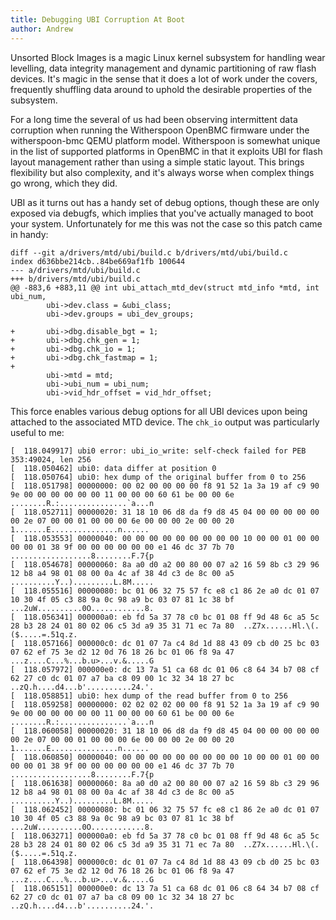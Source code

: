 ```yaml
---
title: Debugging UBI Corruption At Boot
author: Andrew
---
```


Unsorted Block Images is a magic Linux kernel subsystem for handling wear
levelling, data integrity management and dynamic partitioning of raw flash
devices. It's magic in the sense that it does a lot of work under the covers,
frequently shuffling data around to uphold the desirable properties of the
subsystem.

For a long time the several of us had been observing intermittent data
corruption when running the Witherspoon OpenBMC firmware under the
witherspoon-bmc QEMU platform model. Witherspoon is somewhat unique in the list
of supported platforms in OpenBMC in that it exploits UBI for flash layout
management rather than using a simple static layout. This brings flexibility
but also complexity, and it's always worse when complex things go wrong, which
they did.

UBI as it turns out has a handy set of debug options, though these are only
exposed via debugfs, which implies that you've actually managed to boot your
system. Unfortunately for me this was not the case so this patch came in handy:

```
diff --git a/drivers/mtd/ubi/build.c b/drivers/mtd/ubi/build.c
index d636bbe214cb..84be669af1fb 100644
--- a/drivers/mtd/ubi/build.c
+++ b/drivers/mtd/ubi/build.c
@@ -883,6 +883,11 @@ int ubi_attach_mtd_dev(struct mtd_info *mtd, int ubi_num,
        ubi->dev.class = &ubi_class;
        ubi->dev.groups = ubi_dev_groups;
 
+       ubi->dbg.disable_bgt = 1;
+       ubi->dbg.chk_gen = 1;
+       ubi->dbg.chk_io = 1;
+       ubi->dbg.chk_fastmap = 1;
+
        ubi->mtd = mtd;
        ubi->ubi_num = ubi_num;
        ubi->vid_hdr_offset = vid_hdr_offset;
```

This force enables various debug options for all UBI devices upon being
attached to the associated MTD device. The `chk_io` output was particularly
useful to me:

```
[  118.049917] ubi0 error: ubi_io_write: self-check failed for PEB 353:49024, len 256
[  118.050462] ubi0: data differ at position 0
[  118.050764] ubi0: hex dump of the original buffer from 0 to 256
[  118.051798] 00000000: 00 02 00 00 00 00 f8 91 52 1a 3a 19 af c9 90 9e 00 00 00 00 00 00 11 00 00 00 60 61 be 00 00 6e  ........R.:...............`a...n
[  118.052711] 00000020: 31 18 10 06 d8 da f9 d8 45 04 00 00 00 00 00 00 2e 07 00 00 01 00 00 00 6e 00 00 00 2e 00 00 20  1.......E...............n...... 
[  118.053553] 00000040: 00 00 00 00 00 00 00 00 00 10 00 00 01 00 00 00 00 01 38 9f 00 00 00 00 00 00 e1 46 dc 37 7b 70  ..................8........F.7{p
[  118.054678] 00000060: 8a a0 d0 a2 00 80 00 07 a2 16 59 8b c3 29 96 12 b8 a4 98 01 08 00 0a 4c af 38 4d c3 de 8c 00 a5  ..........Y..).........L.8M.....
[  118.055516] 00000080: bc 01 06 32 75 57 fc e8 c1 86 2e a0 dc 01 07 10 30 4f 05 c3 88 9a 0c 98 a9 bc 03 07 81 1c 38 bf  ...2uW..........0O............8.
[  118.056341] 000000a0: eb fd 5a 37 78 c0 bc 01 08 ff 9d 48 6c a5 5c 28 b3 28 24 01 80 02 06 c5 3d a9 35 31 71 ec 7a 80  ..Z7x......Hl.\(.($.....=.51q.z.
[  118.057166] 000000c0: dc 01 07 7a c4 8d 1d 88 43 09 cb d0 25 bc 03 07 62 ef 75 3e d2 12 0d 76 18 26 bc 01 06 f8 9a 47  ...z....C...%...b.u>...v.&.....G
[  118.057972] 000000e0: dc 13 7a 51 ca 68 dc 01 06 c8 64 34 b7 08 cf 62 27 c0 dc 01 07 a7 ba c8 09 00 1c 32 34 18 27 bc  ..zQ.h....d4...b'..........24.'.
[  118.058851] ubi0: hex dump of the read buffer from 0 to 256
[  118.059258] 00000000: 02 02 02 02 00 00 f8 91 52 1a 3a 19 af c9 90 9e 00 00 00 00 00 00 11 00 00 00 60 61 be 00 00 6e  ........R.:...............`a...n
[  118.060058] 00000020: 31 18 10 06 d8 da f9 d8 45 04 00 00 00 00 00 00 2e 07 00 00 01 00 00 00 6e 00 00 00 2e 00 00 20  1.......E...............n...... 
[  118.060850] 00000040: 00 00 00 00 00 00 00 00 00 10 00 00 01 00 00 00 00 01 38 9f 00 00 00 00 00 00 e1 46 dc 37 7b 70  ..................8........F.7{p
[  118.061638] 00000060: 8a a0 d0 a2 00 80 00 07 a2 16 59 8b c3 29 96 12 b8 a4 98 01 08 00 0a 4c af 38 4d c3 de 8c 00 a5  ..........Y..).........L.8M.....
[  118.062452] 00000080: bc 01 06 32 75 57 fc e8 c1 86 2e a0 dc 01 07 10 30 4f 05 c3 88 9a 0c 98 a9 bc 03 07 81 1c 38 bf  ...2uW..........0O............8.
[  118.063271] 000000a0: eb fd 5a 37 78 c0 bc 01 08 ff 9d 48 6c a5 5c 28 b3 28 24 01 80 02 06 c5 3d a9 35 31 71 ec 7a 80  ..Z7x......Hl.\(.($.....=.51q.z.
[  118.064398] 000000c0: dc 01 07 7a c4 8d 1d 88 43 09 cb d0 25 bc 03 07 62 ef 75 3e d2 12 0d 76 18 26 bc 01 06 f8 9a 47  ...z....C...%...b.u>...v.&.....G
[  118.065151] 000000e0: dc 13 7a 51 ca 68 dc 01 06 c8 64 34 b7 08 cf 62 27 c0 dc 01 07 a7 ba c8 09 00 1c 32 34 18 27 bc  ..zQ.h....d4...b'..........24.'.
```
